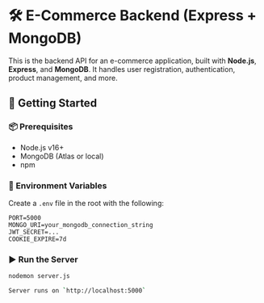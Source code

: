 # 🛠️ E-Commerce Backend (Express + MongoDB)

This is the backend API for an e-commerce application, built with **Node.js**, **Express**, and **MongoDB**. It handles user registration, authentication, product management, and more.

## 🚀 Getting Started

### 📦 Prerequisites
- Node.js v16+
- MongoDB (Atlas or local)
- npm


### 🔑 Environment Variables
Create a `.env` file in the root with the following:

```
PORT=5000
MONGO_URI=your_mongodb_connection_string
JWT_SECRET=...
COOKIE_EXPIRE=7d
```

### ▶️ Run the Server
```bash
nodemon server.js

Server runs on `http://localhost:5000`
